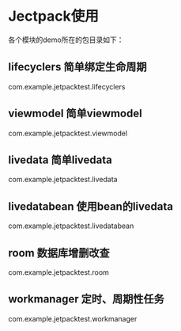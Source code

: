 # Jectpack使用
各个模块的demo所在的包目录如下：

## lifecyclers 简单绑定生命周期
com.example.jetpacktest.lifecyclers
## viewmodel 简单viewmodel
com.example.jetpacktest.viewmodel
## livedata 简单livedata
com.example.jetpacktest.livedata
## livedatabean 使用bean的livedata
com.example.jetpacktest.livedatabean

## room 数据库增删改查
com.example.jetpacktest.room
## workmanager 定时、周期性任务
com.example.jetpacktest.workmanager